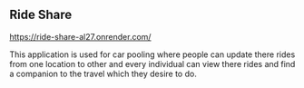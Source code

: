 ## Ride Share

https://ride-share-al27.onrender.com/

This application is used for car pooling where people can update there rides from one location to other and every individual can view there rides and find a companion to the travel which they desire to do.
